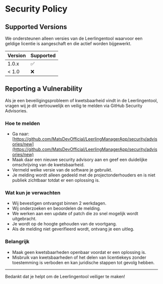 # Security Policy

## Supported Versions

We ondersteunen alleen versies van de Leerlingentool waarvoor een geldige licentie is aangeschaft en die actief worden bijgewerkt.

| Version | Supported          |
| ------- | ------------------ |
| 1.0.x   | :white_check_mark: |
| < 1.0   | :x:                |

## Reporting a Vulnerability

Als je een beveiligingsprobleem of kwetsbaarheid vindt in de Leerlingentool, vragen wij je dit vertrouwelijk en veilig te melden via GitHub Security Advisories.

### Hoe te melden

- Ga naar: [https://github.com/MatsDevOfficial/LeerlingManagerApp/security/advisories/new](https://github.com/MatsDevOfficial/LeerlingManagerApp/security/advisories/new)
- Maak daar een nieuwe security advisory aan en geef een duidelijke omschrijving van de kwetsbaarheid.
- Vermeld welke versie van de software je gebruikt.
- Je melding wordt alleen gedeeld met de projectonderhouders en is niet publiek zichtbaar totdat er een oplossing is.

### Wat kun je verwachten

- Wij bevestigen ontvangst binnen 2 werkdagen.
- Wij onderzoeken en beoordelen de melding.
- We werken aan een update of patch die zo snel mogelijk wordt uitgebracht.
- Je wordt op de hoogte gehouden van de voortgang.
- Als de melding niet geverifieerd wordt, ontvang je een uitleg.

### Belangrijk

- Maak geen kwetsbaarheden openbaar voordat er een oplossing is.
- Misbruik van kwetsbaarheden of het delen van licentiekeys zonder toestemming is verboden en kan juridische stappen tot gevolg hebben.

---

Bedankt dat je helpt om de Leerlingentool veiliger te maken!

